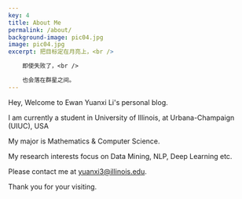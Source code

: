 ```yaml
---
key: 4
title: About Me
permalink: /about/
background-image: pic04.jpg
image: pic04.jpg
excerpt: 把目标定在月亮上，<br />

    即使失败了，<br />

    也会落在群星之间。
---
```


Hey, Welcome to Ewan Yuanxi Li's personal blog.

I am currently a student in  University of Illinois, at Urbana-Champaign (UIUC), USA

My major is Mathematics & Computer Science.

My research interests focus on Data Mining, NLP, Deep Learning etc.

Please contact me at yuanxi3@illinois.edu.

Thank you for your visiting.
